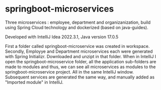 # springboot-microservices
Three microservices : employee, department and organizanization, build using Spring Cloud technology and dockerized (based on java-guides). 

Developed with IntelliJ Idea 2022.3.1, Java version 17.0.5

First a folder called springboot-microservice was created in workspace.
Secondly, Employye and Department microservices each were generated with Spring Initializr. Downloaded and unzipt in that folder.
When in IntelliJ I open the springboot-microservice folder, all the application sub-folders are made to modules and thus, we can see
all microservices as modules to the springboot-microservice project. All in the same IntelliJ window.
Subsequent services are generated the same way, and manually added as "Imported module" in IntelliJ.
